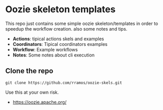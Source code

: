 # Oozie skeleton templates

This repo just contains some simple oozie skeleton/templates in order to speedup the workflow creation. also some notes and tips.

 * **Actions**: tipical actions skels and examples
 * **Coordinators**: Tipical coordinators examples
 * **Workflow**: Example workflows
 * **Notes**: Some notes about cli execution

## Clone the repo

`git clone https://github.com/rramos/oozie-skels.git`

Use this at your own risk.

* https://oozie.apache.org/

